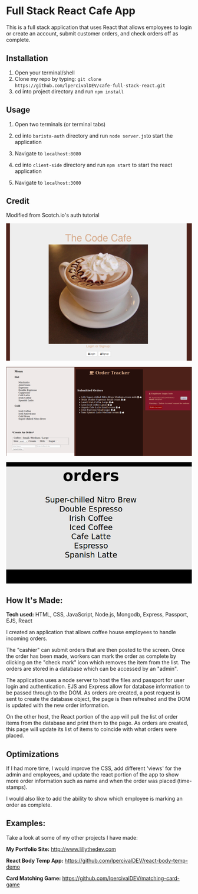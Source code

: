 # Full Stack React Cafe App
This is a full stack application that uses React that allows employees to login or create an account, submit customer orders, and check orders off as complete.

## Installation
1. Open your terminal/shell
2. Clone my repo by typing: `git clone https://github.com/lpercivalDEV/cafe-full-stack-react.git`
3. cd into project directory and run `npm install`

## Usage
1. Open two terminals (or terminal tabs)
2. cd into `barista-auth` directory and run `node server.js`to start the application
3. Navigate to `localhost:8080`

4. cd into `client-side` directory and run `npm start` to start the react application
5. Navigate to `localhost:3000`

## Credit
Modified from Scotch.io's auth tutorial


![alt tag](https://github.com/lpercivalDEV/cafe-full-stack-react/blob/master/cafe-landing.png)


![alt tag](https://github.com/lpercivalDEV/cafe-full-stack-react/blob/master/cafe-tracker.png)


![alt tag](https://github.com/lpercivalDEV/cafe-full-stack-react/blob/master/cafe-react.png)

## How It's Made:

**Tech used:** HTML, CSS, JavaScript, Node.js, Mongodb, Express, Passport, EJS, React

I created an application that allows coffee house employees to handle incoming orders.

The "cashier" can submit orders that are then posted to the screen. Once the order has been made, workers can mark the order as complete by clicking on the "check mark" icon which removes the item from the list.
The orders are stored in a database which can be accessed by an "admin".

The application uses a node server to host the files and passport for user login and authentication. EJS and Express allow for database information to be passed through to the DOM. As orders are created, a post request is sent to create the database object, the page is then refreshed and the DOM is updated with the new order information.

On the other host, the React portion of the app will pull the list of order items from the database and print them to the page. As orders are created, this page will update its list of items to coincide with what orders were placed.


## Optimizations

If I had more time, I would improve the CSS, add different 'views' for the admin and employees, and update the react portion of the app to show more order information such as name and when the order was placed (time-stamps).

I would also like to add the ability to show which employee is marking an order as complete.


## Examples:
Take a look at some of my other projects I have made:

**My Portfolio Site:** http://www.lillythedev.com

**React Body Temp App:** https://github.com/lpercivalDEV/react-body-temp-demo

**Card Matching Game:** https://github.com/lpercivalDEV/matching-card-game
